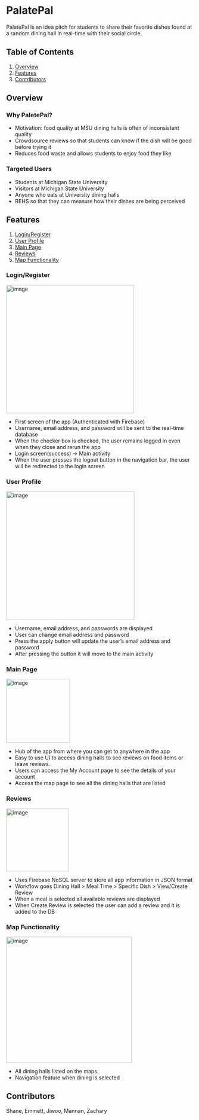 # PalatePal

PalatePal is an idea pitch for students to share their favorite dishes found at a random dining hall in real-time with their social circle.

## Table of Contents
1. [Overview](#Overview)
2. [Features](#Features)
3. [Contributors](#Contributors)

   
## Overview
### Why PaletePal?

- Motivation: food quality at MSU dining halls is often of inconsistent quality
- Crowdsource reviews so that students can know if the dish will be good before trying it 
- Reduces food waste and allows students to enjoy food they like


### Targeted Users

- Students at Michigan State University
- Visitors at Michigan State University
- Anyone who eats at University dining halls
- REHS so that they can measure how their dishes are being perceived


## Features

1. [Login/Register](#Login//Register)
2. [User Profile](#User-Profile)
3. [Main Page](#Main-Page)
4. [Reviews](#Reviews)
5. [Map Functionality](#Map-Functionality)


### Login/Register
<img width="343" alt="image" src="https://github.com/shanepat/PalatePal/assets/11996311/1b9b618b-f878-4db9-a3f4-83e18c6a90fe">

- First screen of the app (Authenticated with Firebase)
- Username, email address, and password will be sent to the real-time database
- When the checker box is checked, the user remains logged in even when they close and rerun the app
- Login screen(success) -> Main activity
- When the user presses the logout button in the navigation bar, the user will be redirected to the login screen
  
### User Profile
<img width="344" alt="image" src="https://github.com/shanepat/PalatePal/assets/11996311/15447742-8384-44cf-9072-72894e5c08f2">

- Username, email address, and passwords are displayed
- User can change email address and password
- Press the apply button will update the user’s email address and password
- After pressing the button it will move to the main activity

### Main Page
<img width="171" alt="image" src="https://github.com/shanepat/PalatePal/assets/11996311/49b32b2a-fbd3-4714-a4a5-97426d270301">

- Hub of the app from where you can get to anywhere in the app
- Easy to use UI to access dining halls to see reviews on food items or leave reviews.
- Users can access the My Account page to see the details of your account
- Access the map page to see all the dining halls that are  listed

### Reviews
<img width="168" alt="image" src="https://github.com/shanepat/PalatePal/assets/11996311/47ebef20-1333-454b-ba27-79e8a520865c">

- Uses Firebase NoSQL server to store all app information in JSON format
- Workflow goes Dining Hall > Meal Time > Specific Dish > View/Create Review
- When a meal is selected all available reviews are displayed
- When Create Review is selected the user can add a review and it is added to the DB

### Map Functionality
<img width="337" alt="image" src="https://github.com/shanepat/PalatePal/assets/11996311/d3b39dc0-ece5-4680-b3c1-b26d5726f2b3">

- All dining halls listed on the maps
- Navigation feature when dining is selected


## Contributors
Shane, Emmett, Jiwoo, Mannan, Zachary







